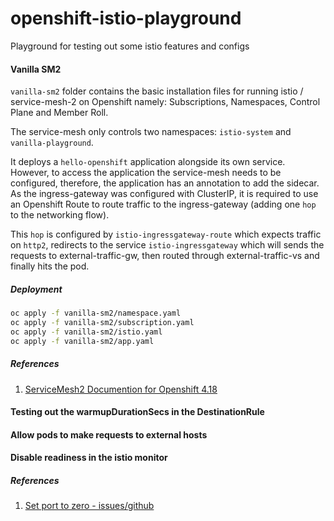 # openshift-istio-playground
Playground for testing out some istio features and configs

#### Vanilla SM2
`vanilla-sm2` folder contains the basic installation files for running istio / service-mesh-2 on Openshift namely: Subscriptions, Namespaces, Control Plane and Member Roll.

The service-mesh only controls two namespaces: `istio-system` and `vanilla-playground`.

It deploys a `hello-openshift` application alongside its own service. However, to access the application the service-mesh needs to be configured, therefore, the application has an annotation to add the sidecar. As the ingress-gateway was configured with ClusterIP, it is required to use an Openshift Route to route traffic to the ingress-gateway (adding one `hop` to the networking flow).

This `hop` is configured by `istio-ingressgateway-route` which expects traffic on `http2`, redirects to the service `istio-ingressgateway` which will sends the requests to external-traffic-gw, then routed through external-traffic-vs and finally hits the pod.

##### Deployment
```bash
oc apply -f vanilla-sm2/namespace.yaml
oc apply -f vanilla-sm2/subscription.yaml
oc apply -f vanilla-sm2/istio.yaml
oc apply -f vanilla-sm2/app.yaml
```

##### References

1. [ServiceMesh2 Documention for Openshift 4.18](https://docs.redhat.com/en/documentation/openshift_container_platform/4.18/html/service_mesh/service-mesh-2-x#ossm-member-roll-create-cli_ossm-create-mesh)


#### Testing out the warmupDurationSecs in the DestinationRule

#### Allow pods to make requests to external hosts

#### Disable readiness in the istio monitor

##### References

1. [Set port to zero - issues/github](https://github.com/istio/istio/issues/9504#issuecomment-439432130)